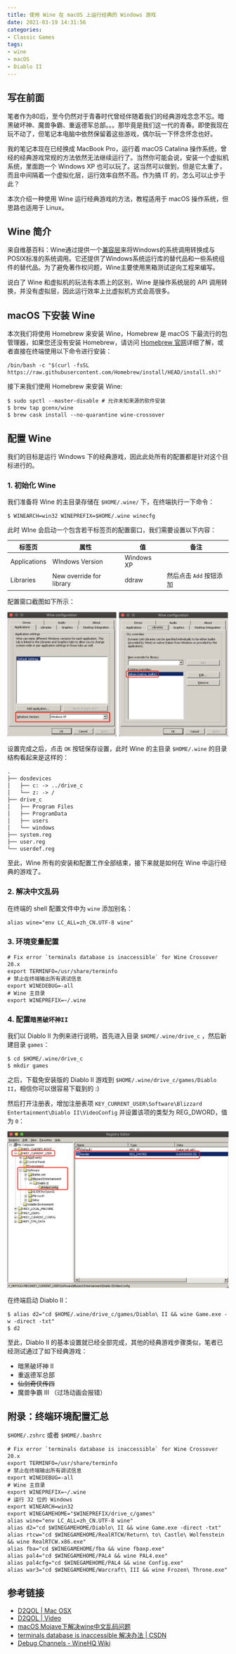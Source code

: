 ```yaml
---
title: 使用 Wine 在 macOS 上运行经典的 Windows 游戏
date: 2021-03-19 14:31:56
categories:
- Classic Games
tags:
- wine
- macOS
- Diablo II
---
```


## 写在前面

笔者作为80后，至今仍然对于青春时代曾经伴随着我们的经典游戏念念不忘。暗黑破坏神、魔兽争霸、重返德军总部。。。那毕竟是我们这一代的青春。即使我现在玩不动了，但笔记本电脑中依然保留着这些游戏，偶尔玩一下怀念怀念也好。

我的笔记本现在已经换成 MacBook Pro，运行着 macOS Catalina 操作系统，曾经的经典游戏常规的方法依然无法继续运行了。当然你可能会说，安装一个虚拟机系统，里面跑一个 Windows XP 也可以玩了。这当然可以做到，但是它太重了，而且中间隔着一个虚拟化层，运行效率自然不高。作为搞 IT 的，怎么可以止步于此？

本次介绍一种使用 Wine 运行经典游戏的方法，教程适用于 macOS 操作系统，但思路也适用于 Linux。

<!-- more -->

## Wine 简介

来自维基百科：Wine通过提供一个[兼容层](https://zh.wikipedia.org/wiki/兼容层)来将Windows的系统调用转换成与POSIX标准的系统调用。它还提供了Windows系统运行库的替代品和一些系统组件的替代品。为了避免著作权问题，Wine主要使用黑箱测试逆向工程来编写。

说白了 Wine 和虚拟机的玩法有本质上的区别，Wine 是操作系统层的 API 调用转换，并没有虚拟层，因此运行效率上比虚拟机方式会高很多。

## macOS 下安装 Wine

本次我们将使用 Homebrew 来安装 Wine，Homebrew 是 macOS 下最流行的包管理器，如果您还没有安装 Homebrew，请访问 [Homebrew 官网](https://brew.sh/)详细了解，或者直接在终端使用以下命令进行安装：

```shell
/bin/bash -c "$(curl -fsSL https://raw.githubusercontent.com/Homebrew/install/HEAD/install.sh)"
```

接下来我们使用 Homebrew 来安装 Wine:

```shell
$ sudo spctl --master-disable # 允许未知来源的软件安装
$ brew tap gcenx/wine
$ brew cask install --no-quarantine wine-crossover
```

## 配置 Wine

我们的目标是运行 Windows 下的经典游戏，因此此处所有的配置都是针对这个目标进行的。

### 1. 初始化 Wine

我们准备将 Wine 的主目录存储在 `$HOME/.wine/` 下，在终端执行一下命令：

```shell
$ WINEARCH=win32 WINEPREFIX=$HOME/.wine winecfg
```

此时 WIne 会启动一个包含若干标签页的配置窗口，我们需要设置以下内容：

| 标签页       | 属性                     | 值         | 备注                    |
| ------------ | ------------------------ | ---------- | ----------------------- |
| Applications | WIndows Version          | Windows XP |                         |
| Libraries    | New override for library | ddraw      | 然后点击 `Add` 按钮添加 |

配置窗口截图如下所示：

![winecfg](Play-Windows-Classic-Games-on-macOS/winecfg.png)

设置完成之后，点击 `OK` 按钮保存设置，此时 Wine 的主目录 `$HOME/.wine` 的目录结构看起来是这样的：

```
.
├── dosdevices
│   ├── c: -> ../drive_c
│   └── z: -> /
├── drive_c
│   ├── Program Files
│   ├── ProgramData
│   ├── users
│   └── windows
├── system.reg
├── user.reg
└── userdef.reg
```

至此，Wine 所有的安装和配置工作全部结束，接下来就是如何在 Wine 中运行经典的游戏了。

### 2. 解决中文乱码

在终端的 shell 配置文件中为 `wine` 添加别名：

```shell
alias wine="env LC_ALL=zh_CN.UTF-8 wine"
```

### 3. 环境变量配置

```shell
# Fix error `terminals database is inaccessible` for Wine Crossover 20.x
export TERMINFO=/usr/share/terminfo
# 禁止在终端输出所有调试信息
export WINEDEBUG=-all
# Wine 主目录
export WINEPREFIX=~/.wine
```

### 4. 配置`暗黑破坏神II`

我们以 Diablo II 为例来进行说明，首先进入目录 `$HOME/.wine/drive_c` ，然后新建目录 `games`：

```shell
$ cd $HOME/.wine/drive_c
$ mkdir games
```

之后，下载免安装版的 Diablo II 游戏到 `$HOME/.wine/drive_c/games/Diablo II`，相信你可以很容易下载到的 :)

然后打开注册表，增加注册表项 `KEY_CURRENT_USER\Software\Blizzard Entertainment\Diablo II\VideoConfig` 并设置该项的类型为 REG_DWORD，值为 `0`：

![regedit](Play-Windows-Classic-Games-on-macOS/regedit.png)

在终端启动 Diablo II：

```shell
$ alias d2="cd $HOME/.wine/drive_c/games/Diablo\ II && wine Game.exe -w -direct -txt"
$ d2
```

至此，Diablo II 的基本设置就已经全部完成，其他的经典游戏步骤类似，笔者已经测试通过了如下经典游戏：

- 暗黑破坏神 II
- 重返德军总部
- ~~仙剑奇侠传四~~
- 魔兽争霸 III （过场动画会报错）

## 附录：终端环境配置汇总

`$HOME/.zshrc` 或者 `$HOME/.bashrc`

```shell
# Fix error `terminals database is inaccessible` for Wine Crossover 20.x
export TERMINFO=/usr/share/terminfo
# 禁止在终端输出所有调试信息
export WINEDEBUG=-all
# Wine 主目录
export WINEPREFIX=~/.wine
# 运行 32 位的 Windows
export WINEARCH=win32
export WINEGAMEHOME="$WINEPREFIX/drive_c/games"
alias wine="env LC_ALL=zh_CN.UTF-8 wine"
alias d2="cd $WINEGAMEHOME/Diablo\ II && wine Game.exe -direct -txt"
alias rtcw="cd $WINEGAMEHOME/RealRTCW/Return\ to\ Castle\ Wolfenstein && wine RealRTCW.x86.exe"
alias fba="cd $WINEGAMEHOME/fba && wine fbaxp.exe"
alias pal4="cd $WINEGAMEHOME/PAL4 && wine PAL4.exe"
alias pal4cfg="cd $WINEGAMEHOME/PAL4 && wine Config.exe"
alias war3="cd $WINEGAMEHOME/Warcraft\ III && wine Frozen\ Throne.exe"
```

## 参考链接

- [D2QOL | Mac OSX](https://github.com/whipowill/d2-plugy-qol/blob/master/Guides/MacOSX.md)
- [D2QOL | Video](https://github.com/whipowill/d2-plugy-qol/blob/master/Guides/Video.md)
- [macOS Mojave下解决wine中文乱码问题](https://blog.csdn.net/Y1575071736/article/details/91356917)
- [terminals database is inaccessible 解决办法 | CSDN](https://blog.csdn.net/qq_29695701/article/details/90715653)
- [Debug Channels - WineHQ Wiki](https://wiki.winehq.org/Debug_Channels)

